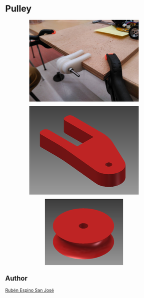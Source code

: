 # Pulley

<p align="center">
<img src="images/Pulley.jpg" width="350" align = "center">
</p>

<p align="center">
<img src="images/Pulley holder.png" width="350" align = "center">
</p>

<p align="center">
<img src="images/Pulley.png" width="250" align = "center">
</p>

## Author
[Rubén Espino San José](https://github.com/Resaj)
